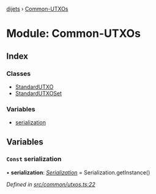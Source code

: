 [dijets](../README.md) › [Common-UTXOs](common_utxos.md)

# Module: Common-UTXOs

## Index

### Classes

* [StandardUTXO](../classes/common_utxos.standardutxo.md)
* [StandardUTXOSet](../classes/common_utxos.standardutxoset.md)

### Variables

* [serialization](common_utxos.md#const-serialization)

## Variables

### `Const` serialization

• **serialization**: *[Serialization](../classes/utils_serialization.serialization.md)* = Serialization.getInstance()

*Defined in [src/common/utxos.ts:22](https://github.com/Dijets-Inc/dijetsjs/blob/master/src/common/utxos.ts#L22)*
